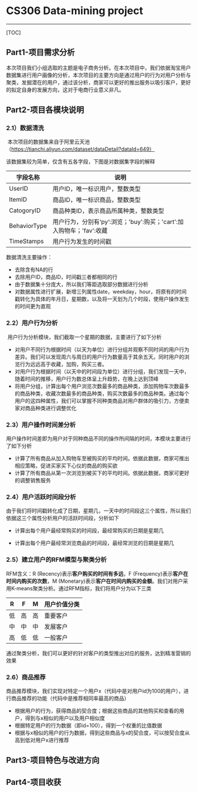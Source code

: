 # CS306 Data-mining project

------

[TOC]

## Part1-项目需求分析

​	本次项目我们小组选取的主题是电子商务分析。在本次项目中，我们依据淘宝用户数据集进行用户画像的分析，本次项目的主要方向是通过用户的行为对用户分析与聚类，发掘潜在的用户，通过该分析，商家可以更好的推出服务以吸引客户，更好的拟定自身的发展方向，这对于电商行业意义非凡。

## Part2-项目各模块说明

### 2.1）数据清洗

​	本次项目的数据集来自于阿里云天池（https://tianchi.aliyun.com/dataset/dataDetail?dataId=649）

该数据集较为简单，仅含有五各字段，下图是对数据集字段的解释

| 字段名称     | 说明                                                         |
| ------------ | ------------------------------------------------------------ |
| UserID       | 用户ID，唯一标识用户，整数类型                               |
| ItemID       | 商品ID，唯一标识商品，整数类型                               |
| CatogoryID   | 商品种类ID，表示商品所属种类，整数类型                       |
| BehaviorType | 用户行为，分别有‘py‘:浏览；'buy':购买；'cart':加入购物车；'fav':收藏 |
| TimeStamps   | 用户行为发生的时间戳                                         |

数据清洗主要操作：

- 去除含有NA的行
- 去除用户ID，商品ID，时间戳三者都相同的行
- 由于数据集十分庞大，所以我们等距选取部分数据进行分析
- 对数据属性进行扩展，新增三列属性date，weekday，hour，将原有的时间戳转化为具体的年月日，星期数，以及将一天划为几个时段，使用户操作发生的时间更为直观



### 2.2）用户行为分析

​	用户行为分析模块，我们截取一个星期的数据，主要进行了如下分析

- 对用户不同行为根据时间（以天为单位）进行分组并观察不同时间的用户行为差异。我们可以发现周六与周日的用户行为数量高于其余五天。同时用户的浏览行为远远高于收藏，加购，购买三者。
- 对用户行为根据时间（以天中的时间段为单位）进行分组，我们发现一天中，随着时间的推移，用户行为数总体呈上升趋势，在晚上达到顶峰
- 将用户分组，计算出每个用户浏览次数最多的商品种类，添加购物车次数最多的商品种类，收藏次数最多的商品种类，购买次数最多的商品种类。通过每个用户的这四种属性，我们可以掌握不同种类商品对用户群体的吸引力，方便卖家对商品种类进行调整优化



### 2.3）用户操作时间差分析

​	用户操作时间差即为用户对于同种商品不同的操作所间隔的时间，本模块主要进行了如下分析

- 计算了所有商品从加入购物车至被购买的平均时间。依据此数据，商家可推出相应策略，促进买家买下心仪的商品的购买欲
- 计算了所有商品从第一次浏览到被买下的平均时间。依据此数据，商家可更好的调整销售服务



### 2.4）用户活跃时间段分析

​	由于我们将时间戳转化成了日期，星期几，一天中的时间段这三个属性，所以我们依据这三个属性分析用户的活跃时间段，分析如下

- 计算出每个用户最经常购买的时间段，最经常购买的日期是星期几

- 计算出每个用户最经常浏览商品的时间段，最经常浏览的日期是星期几

  

### 2.5）建立用户的RFM模型与聚类分析

RFM含义：R (Recency)表示**客户购买的时间有多远**，F (Frequency)表示**客户在时间内购买的次数**，M (Monetary)表示**客户在时间内购买的金额**。我们对用户采用K-means聚类分析。通过RFM指标，我们将用户分为以下三类

| R    | F    | M    | 用户价值分类 |
| ---- | ---- | ---- | ------------ |
| 低   | 高   | 高   | 重要客户     |
| 中   | 中   | 中   | 发展客户     |
| 高   | 低   | 低   | 一般客户     |

通过聚类分析，我们可以更好的针对客户的类型推出对应的服务，达到精准营销的效果



### 2.6）商品推荐

商品推荐模块，我们实现对特定一个用户x（代码中是对用户id为100的用户），进行商品推荐的功能（代码中是推荐相同率最高的商品）

- 根据用户的行为，获得商品的契合度；根据这些商品的其他购买和查看的用户，得到与x相似的用户以及用户相似度
- 根据特定用户的行为数据（即id=100），得到一个权重的比值数据
- 根据与x相似的用户的行为数据，得到这些商品与x的契合度，可以按契合度从高到低对用户x进行推荐

## Part3-项目特色与改进方向

## Part4-项目收获

